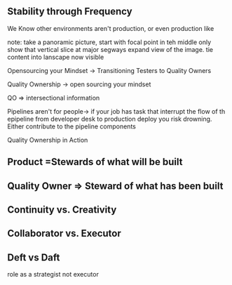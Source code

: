 ## Stability through Frequency 
We Know
other environments aren't production, or even production like

note: take a panoramic picture, start with focal point in teh middle only show that vertical slice
at major segways expand view of the image. tie content into lanscape now visible

Opensourcing your Mindset -> Transitioning Testers to Quality Owners

Quality Ownership -> open sourcing your mindset

QO => intersectional information

Pipelines aren't for people-> if your job has task that interrupt the flow of th epipeline from developer desk to production deploy you risk drowning.
Either contribute to the pipeline components 


Quality Ownership in Action
## Product =Stewards of what will be built
## Quality Owner => Steward of what has been built
## Continuity vs. Creativity
## Collaborator vs. Executor
## Deft vs Daft
role as a strategist not executor